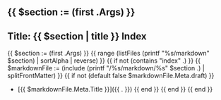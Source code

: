 {{ $section := (first .Args) }}
---
Title: {{ $section | title }} Index
---

{{ $section := (first .Args) }}
{{ range (listFiles (printf "%s/markdown" $section) | sortAlpha | reverse) }}
{{ if not (contains "index" .) }}
{{ $markdownFile := (include (printf "/%s/markdown/%s" $section .) | splitFrontMatter) }}
{{ if not (default false $markdownFile.Meta.draft) }}
- [{{ $markdownFile.Meta.Title }}]({{ . }})
{{ end }}
{{ end }}
{{ end }}